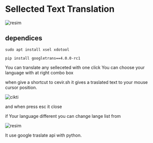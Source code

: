 # Sellected Text Translation
![resim](https://github.com/halak0013/sellected_text_translation/assets/75750279/142aa0fe-87ca-4b18-a35a-3fd443117888)

## dependices

`sudo apt install xsel xdotool`

`pip install googletrans==4.0.0-rc1`

You can translate any selleceted with one click
You can choose your language with at right combo box

when give a shortcut to cevir.sh it gives a traslated text to your mouse cursor position.

![cikti](https://github.com/halak0013/sellected_text_translation/assets/75750279/e064c1e0-b5f8-48e5-92d2-ca43045db4e3)

and when press esc it close

if Your language different you can change lange list from 

![resim](https://github.com/halak0013/sellected_text_translation/assets/75750279/a002ec74-f502-4083-8577-fbee22ad4ac5)

It use google traslate api with python.
